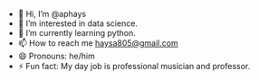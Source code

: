 - 👋 Hi, I’m @aphays
- 👀 I’m interested in data science.
- 🌱 I’m currently learning python.
- 📫 How to reach me haysa805@gmail.com
- 😄 Pronouns: he/him
- ⚡ Fun fact: My day job is professional musician and professor.

<!---
aphays/aphays is a ✨ special ✨ repository because its `README.md` (this file) appears on your GitHub profile.
You can click the Preview link to take a look at your changes.
--->
